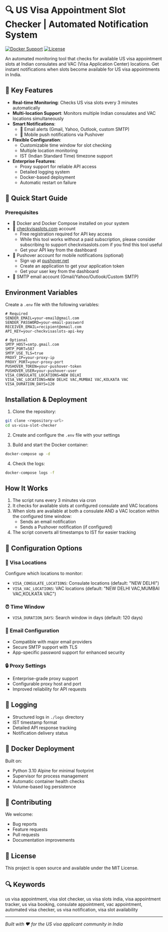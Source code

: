 # 🔍 US Visa Appointment Slot Checker | Automated Notification System

[![Docker Support](https://img.shields.io/badge/Docker-Supported-blue.svg)](https://www.docker.com/)
[![License](https://img.shields.io/badge/License-MIT-green.svg)](LICENSE)

An automated monitoring tool that checks for available US visa appointment slots at Indian consulates and VAC (Visa Application Center) locations. Get instant notifications when slots become available for US visa appointments in India.

## 🌟 Key Features

- **Real-time Monitoring**: Checks US visa slots every 3 minutes automatically
- **Multi-location Support**: Monitors multiple Indian consulates and VAC locations simultaneously
- **Smart Notifications**:
  - 📧 Email alerts (Gmail, Yahoo, Outlook, custom SMTP)
  - 📱 Mobile push notifications via Pushover
- **Flexible Configuration**:
  - Customizable time window for slot checking
  - Multiple location monitoring
  - IST (Indian Standard Time) timezone support
- **Enterprise Features**:
  - Proxy support for reliable API access
  - Detailed logging system
  - Docker-based deployment
  - Automatic restart on failure

## 🚀 Quick Start Guide

### Prerequisites

- 🐳 Docker and Docker Compose installed on your system
- 🔑 [checkvisaslots.com](https://checkvisaslots.com) account
  - Free registration required for API key access
  - While this tool works without a paid subscription, please consider subscribing to support checkvisaslots.com if you find this tool useful
  - Get your API key from the dashboard
- 📱 Pushover account for mobile notifications (optional)
  - Sign up at [pushover.net](https://pushover.net)
  - Create an application to get your application token
  - Get your user key from the dashboard
- 📧 SMTP email account (Gmail/Yahoo/Outlook/Custom SMTP)

## Environment Variables

Create a `.env` file with the following variables:

```env
# Required
SENDER_EMAIL=your-email@gmail.com
SENDER_PASSWORD=your-email-password
RECEIVER_EMAIL=recipient@email.com
API_KEY=your-checkvisaslots-api-key

# Optional
SMTP_HOST=smtp.gmail.com
SMTP_PORT=587
SMTP_USE_TLS=true
PROXY_IP=your-proxy-ip
PROXY_PORT=your-proxy-port
PUSHOVER_TOKEN=your-pushover-token
PUSHOVER_USER=your-pushover-user
VISA_CONSULATE_LOCATIONS=NEW DELHI
VISA_VAC_LOCATIONS=NEW DELHI VAC,MUMBAI VAC,KOLKATA VAC
VISA_DURATION_DAYS=120
```

## Installation & Deployment

1. Clone the repository:
```bash
git clone <repository-url>
cd us-visa-slot-checker
```

2. Create and configure the `.env` file with your settings

3. Build and start the Docker container:
```bash
docker-compose up -d
```

4. Check the logs:
```bash
docker-compose logs -f
```

## How It Works

1. The script runs every 3 minutes via cron
2. It checks for available slots at configured consulate and VAC locations
3. When slots are available at both a consulate AND a VAC location within the configured time window:
   - Sends an email notification
   - Sends a Pushover notification (if configured)
4. The script converts all timestamps to IST for easier tracking

## 🔧 Configuration Options

### 📍 Visa Locations
Configure which locations to monitor:
- `VISA_CONSULATE_LOCATIONS`: Consulate locations (default: "NEW DELHI")
- `VISA_VAC_LOCATIONS`: VAC locations (default: "NEW DELHI VAC,MUMBAI VAC,KOLKATA VAC")

### ⏰ Time Window
- `VISA_DURATION_DAYS`: Search window in days (default: 120 days)

### 📧 Email Configuration
- Compatible with major email providers
- Secure SMTP support with TLS
- App-specific password support for enhanced security

### 🔒 Proxy Settings
- Enterprise-grade proxy support
- Configurable proxy host and port
- Improved reliability for API requests

## 📝 Logging

- Structured logs in `./logs` directory
- IST timestamp format
- Detailed API response tracking
- Notification delivery status

## 🐳 Docker Deployment

Built on:
- Python 3.10 Alpine for minimal footprint
- Supervisor for process management
- Automatic container health checks
- Volume-based log persistence

## 🤝 Contributing

We welcome:
- Bug reports
- Feature requests
- Pull requests
- Documentation improvements

## 📄 License

This project is open source and available under the MIT License.

## 🔍 Keywords
us visa appointment, visa slot checker, us visa slots india, visa appointment tracker, us visa booking, consulate appointment, vac appointment, automated visa checker, us visa notification, visa slot availability

---
*Built with ❤️ for the US visa applicant community in India* 
